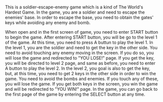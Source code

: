 This is a soldier-escape-enemy game which is a kind of The World's Hardest Game.
In the game, you are a soldier and need to escape the enemies' base. In order
to escape the base, you need to obtain the gates' keys while avoiding any enemy
and bomb.

When open and in the first screen of game, you need to enter START button to
begin the game. After entering START button, you will be go to the level 1 of
the game. At this time, you need to press A buttun to play the level 1. In the
level 1, you are the soldier and need to get the key in the other side. You need
to avoid touching any enemy moving in the screen. If you do so, you will lose
the game and redirected to "YOU LOSE!" page. If you get the key, you will be
directed to level 2 page, and same as before, you need to enter A button to
play the level 2. In the level 2, you goal is also to get the key, but, at this
time, you need to get 2 keys in the other side in order to win the game. You
need to avoid the bombs and enemies. If you touch any of these, you will lose
the game. If you get both keys in the screen, you win the game and will be
redirected to "YOU WIN!" page.
In the game, you can go back to the first page of the game by entering the
SELECT button at any time.